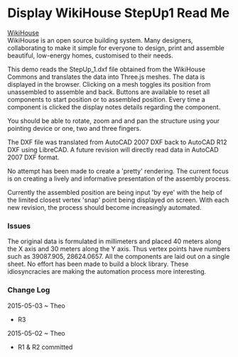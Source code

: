 Display WikiHouse StepUp1 Read Me
===

<span style=display:none; >[View as web page]( http://WikiHouse-Foundation.github.io/index.html#./experiments/display-wikihouse-stepup1/readme.md# "view the files as apps." ) <input value="<< You are here" size=15 style="font:bold 11pt monospace;border-width:0;" ></span>  

[WikiHouse]( http://www.wikihouse.cc/ )  
WikiHouse is an open source building system. Many designers, collaborating to make it simple for everyone to design, print and assemble beautiful, low-energy homes, customised to their needs.


This demo reads the StepUp_1.dxf file obtained from the WikiHouse Commons and translates the data into Three.js meshes.
The data is displayed in the browser. Clicking on a mesh toggles its position from unassembled to assemble and back.
Buttons are available to reset all components to start position or to assembled position.
Every time a component is clicked the display notes details regarding the component.

You should be able to rotate, zoom and and pan the structure using your pointing device or one, two and three fingers.

The DXF file was translated from AutoCAD 2007 DXF back to AutoCAD R12 DXF using LibreCAD. 
A future revision will directly read data in AutoCAD 2007 DXF format.

No attempt has been made to create a 'pretty' rendering. 
The current focus is on creating a lively and informative presentation of the assembly process.

Currently the assembled position are being input 'by eye' with the help of the limited closest vertex 'snap' point being displayed on screen.
With each new revision, the process should become increasingly automated.  

### Issues
The original data is formulated in millimeters and placed 40 meters along the X axis and 30 meters along the Y axis.
Thus vertex points have numbers such as 39087.905, 28624.0657.
All the components are laid out on a single sheet. No effort has been made to build a block library.
These idiosyncracies are making the automation process more interesting. 


### Change Log

2015-05-03 ~ Theo

* R3

2015-05-02 ~ Theo

*  R1 & R2 committed